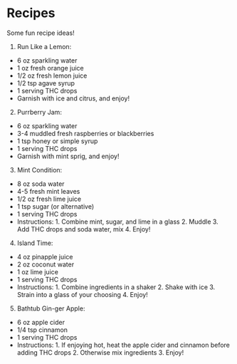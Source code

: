 # Recipes
Some fun recipe ideas!

1. Run Like a Lemon:
- 6 oz sparkling water
- 1 oz fresh orange juice
- 1/2 oz fresh lemon juice
- 1/2 tsp agave syrup
- 1 serving THC drops
- Garnish with ice and citrus, and enjoy!
2. Purrberry Jam:
- 6 oz sparkling water
- 3-4 muddled fresh raspberries or blackberries
- 1 tsp honey or simple syrup
- 1 serving THC drops
- Garnish with mint sprig, and enjoy!
3. Mint Condition:
- 8 oz soda water
- 4-5 fresh mint leaves
- 1/2 oz fresh lime juice
- 1 tsp sugar (or alternative)
- 1 serving THC drops
- Instructions:
      1. Combine mint, sugar, and lime in a glass
      2. Muddle
      3. Add THC drops and soda water, mix
      4. Enjoy!
4. Island Time:
- 4 oz pinapple juice
- 2 oz coconut water
- 1 oz lime juice
- 1 serving THC drops
- Instructions:
      1. Combine ingredients in a shaker
      2. Shake with ice
      3. Strain into a glass of your choosing
      4. Enjoy!
5. Bathtub Gin-ger Apple:
- 6 oz apple cider
- 1/4 tsp cinnamon
- 1 serving THC drops
- Instructions:
      1. If enjoying hot, heat the apple cider and cinnamon before adding THC drops
      2. Otherwise mix ingredients
      3. Enjoy!
